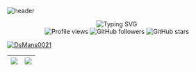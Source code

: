 ![header](https://capsule-render.vercel.app/api?type=soft&color=timeAuto&fontColor=timeAuto&text=Hi%20there%20👋,%20I'm%20DsMans0021%20😁&fontSize=40&fontAlignY=55)
<!-- ![DsMans0021's github stats](https://github-readme-stats.vercel.app/api?username=DsMans0021&show_icons=true&include_all_commits=true&count_private=true&line_height=30) -->

<div align="center">
  <img src="https://readme-typing-svg.herokuapp.com?font=Fira+Code&pause=1000&color=008B8B&center=true&vCenter=true&width=500&lines=AGame+Developer;Machine+Learning+Specialist;Game+Developer;App+Developer;Data+Analyst" alt="Typing SVG" />
</div>
<div align="center">
  <img src="https://komarev.com/ghpvc/?username=DsMans0021&color=00008B&style=flat-square&label=Profile+Views" alt="Profile views" />
  <img src="https://img.shields.io/github/followers/DsMans0021?style=flat-square&color=00008B" alt="GitHub followers" />
  <img src="https://img.shields.io/github/stars/DsMans0021?style=flat-square&color=00008B" alt="GitHub stars" />
</div>
<p align="left"> <a href="https://github.com/ryo-ma/github-profile-trophy"><img src="https://github-profile-trophy.vercel.app/?username=DsMans0021" alt="DsMans0021" /></a> </p>

<div align="center">

| <a href="https://github.com/DsMans0021?tab=repositories"><img align="center" src="https://github-readme-stats.vercel.app/api?username=DsMans0021&show_icons=true&theme=transparent&hide_border=true&include_all_commits=true" /></a> | <a href="https://github.com/DsMans0021?tab=repositories"><img align="center" src="https://github-readme-stats.vercel.app/api/top-langs/?username=DsMans0021&show_icons=true&theme=transparent&hide_border=true&langs_count=10&layout=compact&hide=html&exclude_repo=personal-website" /></a> |
| ------------- | ------------- |
